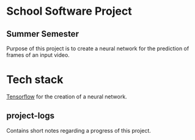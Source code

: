 # School Software Project
## Summer Semester

Purpose of this project is to create a neural network for the prediction of frames of an input video.

Tech stack
==========
[Tensorflow](tensorflow.org) for the creation of a neural network.


project-logs
------------
Contains short notes regarding a progress of this project.
